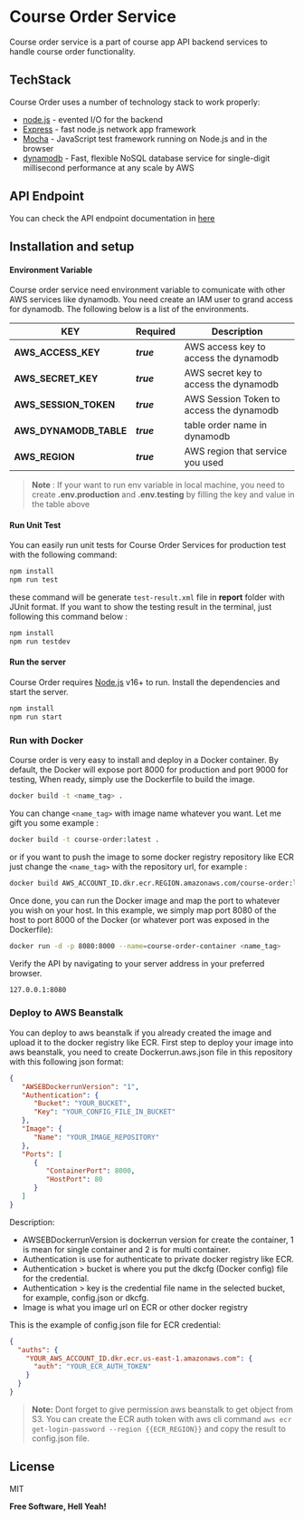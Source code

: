 

# Course Order Service
Course order service is a part of course app API backend services to handle course order functionality.

## TechStack

Course Order uses a number of technology stack to work properly:
- [node.js] - evented I/O for the backend
- [Express] - fast node.js network app framework 
- [Mocha] - JavaScript test framework running on Node.js and in the browser
- [dynamodb] - Fast, flexible NoSQL database service for single-digit millisecond performance at any scale by AWS

## API Endpoint

You can check the API endpoint documentation in [here]

## Installation and setup

#### Environment Variable

Course order service need environment variable to comunicate with other AWS services like dynamodb. You need create an IAM user to grand access for dynamodb. The following below is a list of the environments.

| KEY | Required | Description  |
|--|--|--|
| **AWS_ACCESS_KEY** | ***true*** | AWS access key to access the dynamodb |
|**AWS_SECRET_KEY**| ***true*** | AWS secret key to access the dynamodb |
|**AWS_SESSION_TOKEN**| ***true*** | AWS Session Token to access the dynamodb |
|**AWS_DYNAMODB_TABLE**| ***true*** | table order name in dynamodb |
|**AWS_REGION**| ***true*** | AWS region that service you used |

> **Note** : If your want to run env variable in local machine, you need to create **.env.production** and **.env.testing** by filling the key and value in the table above

#### Run Unit Test
You can easily run unit tests for Course Order Services for production test with the following command:

```sh
npm install
npm run test 
```
these command will be generate `test-result.xml` file in **report** folder with JUnit format. If you want to show the testing result in the terminal, just following this command below :
```sh
npm install
npm run testdev
```

#### Run the server
Course Order requires [Node.js](https://nodejs.org/) v16+ to run.
Install the dependencies and start the server.

```sh
npm install
npm run start
```

### Run with Docker

Course order is very easy to install and deploy in a Docker container.
By default, the Docker will expose port 8000 for production and port 9000 for testing, When ready, simply use the Dockerfile to build the image.

```sh
docker build -t <name_tag> .
```
You can change `<name_tag>` with image name whatever you want. Let me gift you some example :
```sh
docker build -t course-order:latest .
```
or if you want to push the image to some docker registry repository like ECR just change the `<name_tag>` with the repository url, for example :

```sh
docker build AWS_ACCOUNT_ID.dkr.ecr.REGION.amazonaws.com/course-order:latest .
```
Once done, you can run the Docker image and map the port to whatever you wish on your host. In this example, we simply map port 8080 of the host to port 8000 of the Docker (or whatever port was exposed in the Dockerfile):

```sh
docker run -d -p 8080:8000 --name=course-order-container <name_tag>
```

Verify the API by navigating to your server address in
your preferred browser.

```sh
127.0.0.1:8080
```

### Deploy to AWS Beanstalk
You can deploy to aws beanstalk if you already created the image and upload it to the docker registry like ECR. First step to deploy your image into aws beanstalk, you need to create Dockerrun.aws.json file in this repository with this following json format:
```json
{
   "AWSEBDockerrunVersion": "1",
   "Authentication": {
      "Bucket": "YOUR_BUCKET", 
      "Key": "YOUR_CONFIG_FILE_IN_BUCKET"
   },
   "Image": {
      "Name": "YOUR_IMAGE_REPOSITORY"
   },
   "Ports": [
      {
         "ContainerPort": 8000,
         "HostPort": 80
      }
   ]
}
```
Description:
- AWSEBDockerrunVersion is dockerrun version for create the container, 1 is mean for single container and 2 is for multi container.
- Authentication is use for authenticate to private docker registry like ECR.
- Authentication > bucket is where you put the dkcfg (Docker config) file for the credential.
- Authentication > key is the credential file name in the selected bucket, for example, config.json or dkcfg.
- Image is what you image url on ECR or other docker registry

This is the example of config.json file for ECR credential:
```json
{
  "auths": {
    "YOUR_AWS_ACCOUNT_ID.dkr.ecr.us-east-1.amazonaws.com": {
      "auth": "YOUR_ECR_AUTH_TOKEN"
    }
  }
}
```
> **Note:** Dont forget to give permission aws beanstalk to get object from S3. You can create the ECR auth token with aws cli command `aws ecr get-login-password --region {{ECR_REGION}}` and copy the result to config.json file.

## License

MIT

**Free Software, Hell Yeah!**

[//]: # (These are reference links used in the body of this note and get stripped out when the markdown processor does its job. There is no need to format nicely because it shouldn't be seen. Thanks SO - http://stackoverflow.com/questions/4823468/store-comments-in-markdown-syntax)

   [dill]: <https://github.com/betuah/lks-course-order>
   [git-repo-url]: <https://github.com/joemccann/dillinger.git>
   [john gruber]: <http://daringfireball.net>
   [df1]: <http://daringfireball.net/projects/markdown/>
   [node.js]: <http://nodejs.org>
   [sequelize]: <https://sequelize.org>
   [express]: <http://expressjs.com>
   [Mocha]: <https://mochajs.org/>
   [AWS-SDK]: <https://aws.amazon.com/id/sdk-for-javascript/#:~:text=The%20AWS%20SDK%20for%20JavaScript%20simpli%EF%AC%81es%20use%20of%20AWS%20Services,marshaling%2C%20serialization%2C%20and%20deserialization.>
   [aws-ssm]: <https://docs.aws.amazon.com/systems-manager/latest/userguide/systems-manager-parameter-store.html>
   [here]: <https://documenter.getpostman.com/view/2061573/2s83zdx7Di>
   [S3]: <https://aws.amazon.com/id/s3>
   [dynamodb]: <https://aws.amazon.com/id/dynamodb/?trk=fb31ef7c-dff3-4b64-b3eb-6d667ece9f85&sc_channel=ps&s_kwcid=AL!4422!3!536452582733!e!!g!!dynamodb&ef_id=Cj0KCQjw1vSZBhDuARIsAKZlijSWMN1Cvsbzx6A6NnjWKqp-NtJEIw1M3X1B_U6HM54NStAjBRqH3YoaAq3oEALw_wcB:G:s&s_kwcid=AL!4422!3!536452582733!e!!g!!dynamodb>

   [PlDb]: <https://github.com/joemccann/dillinger/tree/master/plugins/dropbox/README.md>
   [PlGh]: <https://github.com/joemccann/dillinger/tree/master/plugins/github/README.md>
   [PlGd]: <https://github.com/joemccann/dillinger/tree/master/plugins/googledrive/README.md>
   [PlOd]: <https://github.com/joemccann/dillinger/tree/master/plugins/onedrive/README.md>
   [PlMe]: <https://github.com/joemccann/dillinger/tree/master/plugins/medium/README.md>
   [PlGa]: <https://github.com/RahulHP/dillinger/blob/master/plugins/googleanalytics/README.md>
